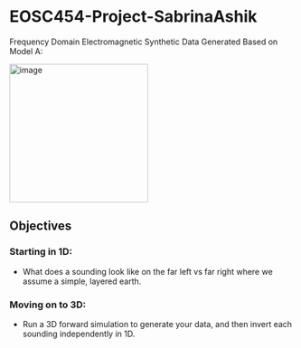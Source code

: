 # EOSC454-Project-SabrinaAshik

Frequency Domain Electromagnetic Synthetic Data Generated Based on Model A:

<img width="245" alt="image" src="https://github.com/SabrinaAshik/EOSC454-Project-SabrinaAshik/assets/70414346/aa39796a-020f-413b-8bba-9faf54f8a7c0">

## Objectives
### Starting in 1D:
- What does a sounding look like on the far left vs far right where we assume a simple, layered earth.
### Moving on to 3D:
- Run a 3D forward simulation to generate your data, and then invert each sounding independently in 1D. 

